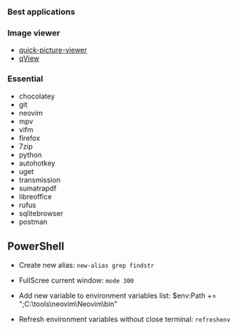 ### Best applications

### Image viewer
- [quick-picture-viewer](www.github.com/ModuleArt/quick-picture-viewer)
- [qView](www.github.com/jurplel/qView)

### Essential
- chocolatey
- git
- neovim
- mpv
- vifm
- firefox
- 7zip    
- python
- autohotkey
- uget
- transmission
- sumatrapdf
- libreoffice
- rufus
- sqlitebrowser
- postman

## PowerShell
- Create new alias:
`new-alias grep findstr`

- FullScree current window:
`mode 300`

- Add new variable to environment variables list:
$env:Path += ";C:\tools\neovim\Neovim\bin" 

- Refresh environment variables without close terminal:
`refreshenv`
